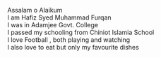 Assalam o Alaikum \
I am Hafiz Syed Muhammad Furqan \
I was in Adamjee Govt. College \
I passed my schooling from Chiniot Islamia School \
I love Football , both playing and watching \
I also love to eat but only my favourite dishes 
